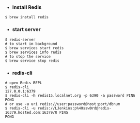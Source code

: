- ### Install Redis
```shell
$ brew install redis
```

- ### start server
```shell
$ redis-server
# to start in background
$ brew services start redis
$ brew services info redis
# to stop the service
$ brew service stop redis
```

- ### redis-cli
```shell
# open Redis REPL
$ redis-cli
127.0.0.1:6379
$ redis-cli -h redis15.localnet.org -p 6390 -a password PING
PONG
# or use -u uri redis://user:password@host:port/dbnum
$ redis-cli -u redis://LJenkins:p%40ssw0rd@redis-16379.hosted.com:16379/0 PING
PONG
```
